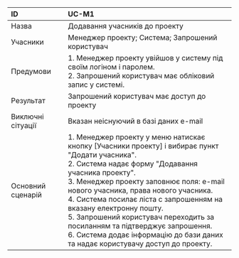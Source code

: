 | ID  | UC-M1  |
|:---|:---|
|Назва   | Додавання учасників до проекту |
|Учасники   |Менеджер проекту; Система; Запрошений користувач |
|Предумови  | 1. Менеджер проекту увійшов у систему під своїм логіном і паролем.<br>2. Запрошений користувач має обліковий запис у системі. |
|Результат| Запрошений користувач має доступ до проекту |
|Виключні сітуації| Вказан неіснуючий в базі даних e-mail|
|Основний сценарій| 1. Менеджер проекту у меню натискає кнопку [Учасники проекту] і вибирає пункт "Додати учасника".<br>2. Система надає форму "Додавання учасника проекту".<br>3. Менеджер проекту заповнює поля: e-mail нового учасника, права нового учасника.<br>4. Система посилає ліста с запрошенням на вказану електронну пошту.<br>5. Запрошений користувач переходить за посиланням та підтверджує запрошення.<br>6. Система додає інформацію до бази даних та надає користувачу доступ до проекту.
